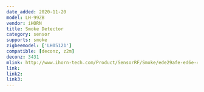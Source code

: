 ```yaml
---
date_added: 2020-11-20
model: LH-99ZB
vendor: iHORN
title: Smoke Detector
category: sensor
supports: smoke
zigbeemodel: ['LH05121']
compatible: [deconz, z2m]
deconz: 3431
mlink: http://www.ihorn-tech.com/Product/SensorRF/Smoke/ede29afe-ed6e-40bc-baa7-ccc199583cd6.html
link: 
link2: 
link3: 
---
```


